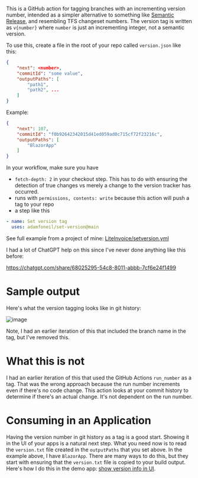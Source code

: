 This is a GitHub action for tagging branches with an incrementing version number, intended as a simpler alternative to something like [Semantic Release](https://github.com/semantic-release/semantic-release), and resembling TFS changeset numbers. The version tag is written as `v{number}` where `number` is just an incrementing integer, not a semantic version.

To use this, create a file in the root of your repo called `version.json` like this:

```json
{
    "next": <number>,
    "commitId": "some value",
    "outputPaths": [
        "path1",
        "path2", ...
    ]
}
```

Example:

```json
{
    "next": 107,
    "commitId": "f0b92642342015d41ed059ad0c715cf72f23216c",
    "outputPaths": [
        "BlazorApp"
    ]
}
```

In your workflow, make sure you have
- `fetch-depth: 2` in your checkout step. This has to do with ensuring the detection of true changes vs merely a change to the version tracker has occurred.
- runs with `permissions, contents: write` because this action will push a tag to your repo
- a step like this

```yaml
- name: Set version tag
  uses: adamfoneil/set-version@main  
```

See full example from a project of mine: [LiteInvoice/setversion.yml](https://github.com/adamfoneil/LiteInvoice/blob/master/.github/workflows/setversion.yml)

I had a lot of ChatGPT help on this since I've never done anything like this before:

https://chatgpt.com/share/68025295-54c8-8011-abbb-7cf6e24f1499

# Sample output

Here's what the version tagging looks like in git history:

![image](https://github.com/user-attachments/assets/a7fb9008-29a8-4505-9eed-0b05a7e88f96)

Note, I had an earlier iteration of this that included the branch name in the tag, but I've removed this.

# What this is not
I had an earlier iteration of this that used the GitHub Actions `run_number` as a tag. That was the wrong approach because the run number increments even if there's no code change. This action looks at your commit history to determine if there's an actual change. It's not dependent on the run number.

# Consuming in an Application
Having the version number in git history as a tag is a good start. Showing it in the UI of your apps is a natural next step. What you need now is to read the `version.txt` file created in the `outputPaths` that you set above. In the example above, I have `BlazorApp`. There are many ways to do this, but they start with ensuring that the `version.txt` file is copied to your build output. Here's how I do this in the demo app: [show version info in UI](https://github.com/adamfoneil/LiteInvoice/commit/d65ffce03b02be1a2d7eb2c58e906aeb798075c4).
